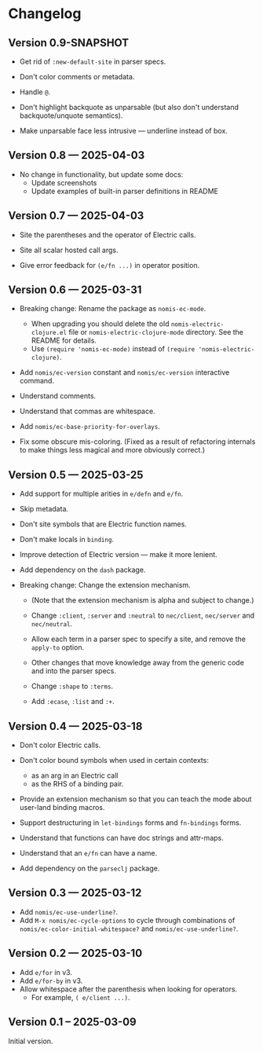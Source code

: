 # Changelog

## Version 0.9-SNAPSHOT

- Get rid of `:new-default-site` in parser specs.

- Don't color comments or metadata.

- Handle `@`.

- Don't highlight backquote as unparsable (but also don't understand backquote/unquote semantics).

- Make unparsable face less intrusive — underline instead of box.


## Version 0.8 — 2025-04-03

- No change in functionality, but update some docs:
  - Update screenshots
  - Update examples of built-in parser definitions in README


## Version 0.7 — 2025-04-03

- Site the parentheses and the operator of Electric calls.

- Site all scalar hosted call args.

- Give error feedback for `(e/fn ...)` in operator position.


## Version 0.6 — 2025-03-31

- Breaking change: Rename the package as `nomis-ec-mode`.
  - When upgrading you should delete the old `nomis-electric-clojure.el` file or `nomis-electric-clojure-mode` directory. See the README for details.
  - Use `(require 'nomis-ec-mode)` instead of `(require 'nomis-electric-clojure)`.

- Add `nomis/ec-version` constant and `nomis/ec-version` interactive command.

- Understand comments.

- Understand that commas are whitespace.

- Add `nomis/ec-base-priority-for-overlays`.

- Fix some obscure mis-coloring. (Fixed as a result of refactoring internals to make things less magical and more obviously correct.)


## Version 0.5 — 2025-03-25

- Add support for multiple arities in `e/defn` and `e/fn`.

- Skip metadata.

- Don't site symbols that are Electric function names.

- Don't make locals in `binding`.

- Improve detection of Electric version — make it more lenient.

- Add dependency on the `dash` package.

- Breaking change: Change the extension mechanism.

  - (Note that the extension mechanism is alpha and subject to change.)

  - Change `:client`, `:server` and `:neutral` to `nec/client`, `nec/server` and `nec/neutral`.

  - Allow each term in a parser spec to specify a site, and remove the `apply-to` option.

  - Other changes that move knowledge away from the generic code and into the parser specs.

  - Change `:shape` to `:terms`.

  - Add `:ecase`, `:list` and `:+`.


## Version 0.4 — 2025-03-18

- Don't color Electric calls.

- Don't color bound symbols when used in certain contexts:
  - as an arg in an Electric call
  - as the RHS of a binding pair.

- Provide an extension mechanism so that you can teach the mode about user-land binding macros.

- Support destructuring in `let-bindings` forms and `fn-bindings` forms.

- Understand that functions can have doc strings and attr-maps.

- Understand that an `e/fn` can have a name.

- Add dependency on the `parseclj` package.


## Version 0.3 — 2025-03-12

- Add `nomis/ec-use-underline?`.
- Add `M-x nomis/ec-cycle-options` to cycle through combinations of `nomis/ec-color-initial-whitespace?` and `nomis/ec-use-underline?`.


## Version 0.2 — 2025-03-10

- Add `e/for` in v3.
- Add `e/for-by` in v3.
- Allow whitespace after the parenthesis when looking for operators.
  - For example, `( e/client ...)`.


## Version 0.1 – 2025-03-09

Initial version.
